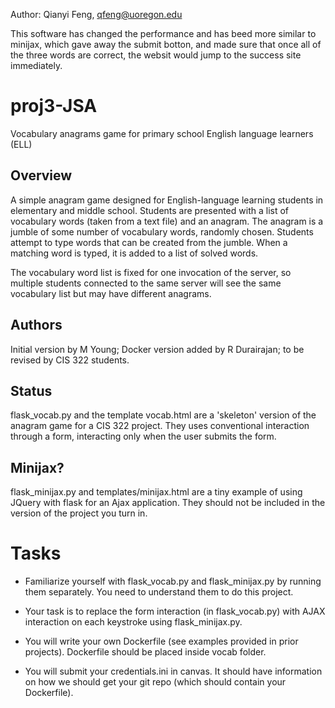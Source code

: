 Author: Qianyi Feng, qfeng@uoregon.edu

This software has changed the performance and has beed more similar to minijax, which gave away the submit botton, and made sure that once all of the three words are correct, the websit would jump to the success site immediately. 





















# proj3-JSA
Vocabulary anagrams game for primary school English language learners (ELL)

## Overview

A simple anagram game designed for English-language learning students in elementary and middle school. Students are presented with a list of vocabulary words (taken from a text file) and an anagram. The anagram is a jumble of some number of vocabulary words, randomly chosen. Students attempt to type words that can be created from the jumble. When a matching word is typed, it is added to a list of solved words. 

The vocabulary word list is fixed for one invocation of the server, so multiple students connected to the same server will see the same vocabulary list but may  have different anagrams.

## Authors 

Initial version by M Young; Docker version added by R Durairajan; to be revised by CIS 322 students. 

## Status

flask_vocab.py and the template vocab.html are a 'skeleton' version of the anagram game for a CIS 322 project. They uses conventional interaction through a form, interacting only when the user submits the form. 

## Minijax? 

flask_minijax.py and templates/minijax.html are a tiny example of using JQuery with flask for an Ajax application. They should not be included in the version of the project you turn in. 

# Tasks

* Familiarize yourself with flask_vocab.py and flask_minijax.py by running them separately. You need to understand them to do this project.

* Your task is to replace the form interaction (in flask_vocab.py) with AJAX interaction on each keystroke using flask_minijax.py. 

* You will write your own Dockerfile (see examples provided in prior projects). Dockerfile should be placed inside vocab folder.

* You will submit your credentials.ini in canvas. It should have information on how we should get your git repo (which should contain your Dockerfile). 
